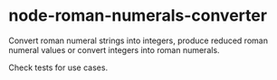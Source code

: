 # node-roman-numerals-converter
Convert roman numeral strings into integers, produce reduced roman numeral values or convert integers into roman numerals.

Check tests for use cases.
